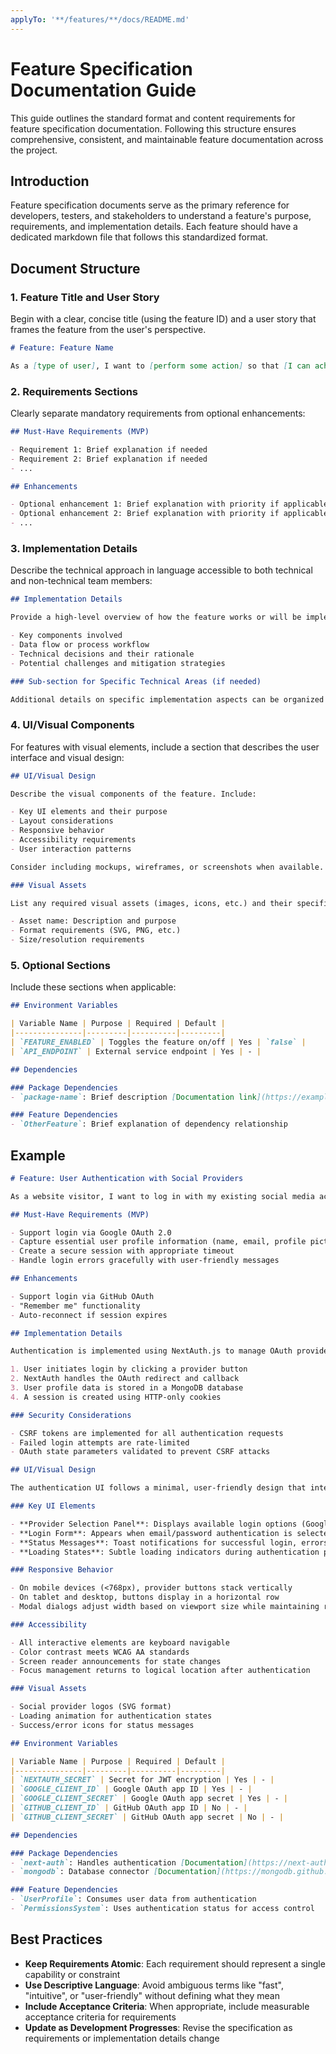 ```yaml
---
applyTo: '**/features/**/docs/README.md'
---
```


# Feature Specification Documentation Guide

This guide outlines the standard format and content requirements for feature specification documentation. Following this structure ensures comprehensive, consistent, and maintainable feature documentation across the project.

## Introduction

Feature specification documents serve as the primary reference for developers, testers, and stakeholders to understand a feature's purpose, requirements, and implementation details. Each feature should have a dedicated markdown file that follows this standardized format.

## Document Structure

### 1. Feature Title and User Story

Begin with a clear, concise title (using the feature ID) and a user story that frames the feature from the user's perspective.

```markdown
# Feature: Feature Name

As a [type of user], I want to [perform some action] so that [I can achieve some goal/value].
```

### 2. Requirements Sections

Clearly separate mandatory requirements from optional enhancements:

```markdown
## Must-Have Requirements (MVP)

- Requirement 1: Brief explanation if needed
- Requirement 2: Brief explanation if needed
- ...

## Enhancements

- Optional enhancement 1: Brief explanation with priority if applicable
- Optional enhancement 2: Brief explanation with priority if applicable
- ...
```

### 3. Implementation Details

Describe the technical approach in language accessible to both technical and non-technical team members:

```markdown
## Implementation Details

Provide a high-level overview of how the feature works or will be implemented. Include:

- Key components involved
- Data flow or process workflow
- Technical decisions and their rationale
- Potential challenges and mitigation strategies

### Sub-section for Specific Technical Areas (if needed)

Additional details on specific implementation aspects can be organized in sub-sections.
```

### 4. UI/Visual Components

For features with visual elements, include a section that describes the user interface and visual design:

```markdown
## UI/Visual Design

Describe the visual components of the feature. Include:

- Key UI elements and their purpose
- Layout considerations
- Responsive behavior
- Accessibility requirements
- User interaction patterns

Consider including mockups, wireframes, or screenshots when available. Reference any design system components that will be used.

### Visual Assets

List any required visual assets (images, icons, etc.) and their specifications:

- Asset name: Description and purpose
- Format requirements (SVG, PNG, etc.)
- Size/resolution requirements
```

### 5. Optional Sections

Include these sections when applicable:

```markdown
## Environment Variables

| Variable Name | Purpose | Required | Default |
|---------------|---------|----------|---------|
| `FEATURE_ENABLED` | Toggles the feature on/off | Yes | `false` |
| `API_ENDPOINT` | External service endpoint | Yes | - |

## Dependencies

### Package Dependencies
- `package-name`: Brief description [Documentation link](https://example.com)

### Feature Dependencies
- `OtherFeature`: Brief explanation of dependency relationship
```

## Example

```markdown
# Feature: User Authentication with Social Providers

As a website visitor, I want to log in with my existing social media accounts so that I can quickly access personalized features without creating another account.

## Must-Have Requirements (MVP)

- Support login via Google OAuth 2.0
- Capture essential user profile information (name, email, profile picture)
- Create a secure session with appropriate timeout
- Handle login errors gracefully with user-friendly messages

## Enhancements

- Support login via GitHub OAuth
- "Remember me" functionality
- Auto-reconnect if session expires

## Implementation Details

Authentication is implemented using NextAuth.js to manage OAuth providers, sessions, and user data. The implementation follows these steps:

1. User initiates login by clicking a provider button
2. NextAuth handles the OAuth redirect and callback
3. User profile data is stored in a MongoDB database
4. A session is created using HTTP-only cookies

### Security Considerations

- CSRF tokens are implemented for all authentication requests
- Failed login attempts are rate-limited
- OAuth state parameters validated to prevent CSRF attacks

## UI/Visual Design

The authentication UI follows a minimal, user-friendly design that integrates seamlessly with the site's overall aesthetic.

### Key UI Elements

- **Provider Selection Panel**: Displays available login options (Google, GitHub) with recognizable logos
- **Login Form**: Appears when email/password authentication is selected
- **Status Messages**: Toast notifications for successful login, errors, or session expiration
- **Loading States**: Subtle loading indicators during authentication processes

### Responsive Behavior

- On mobile devices (<768px), provider buttons stack vertically
- On tablet and desktop, buttons display in a horizontal row
- Modal dialogs adjust width based on viewport size while maintaining readability

### Accessibility

- All interactive elements are keyboard navigable
- Color contrast meets WCAG AA standards
- Screen reader announcements for state changes
- Focus management returns to logical location after authentication

### Visual Assets

- Social provider logos (SVG format)
- Loading animation for authentication states
- Success/error icons for status messages

## Environment Variables

| Variable Name | Purpose | Required | Default |
|---------------|---------|----------|---------|
| `NEXTAUTH_SECRET` | Secret for JWT encryption | Yes | - |
| `GOOGLE_CLIENT_ID` | Google OAuth app ID | Yes | - |
| `GOOGLE_CLIENT_SECRET` | Google OAuth app secret | Yes | - |
| `GITHUB_CLIENT_ID` | GitHub OAuth app ID | No | - |
| `GITHUB_CLIENT_SECRET` | GitHub OAuth app secret | No | - |

## Dependencies

### Package Dependencies
- `next-auth`: Handles authentication [Documentation](https://next-auth.js.org/)
- `mongodb`: Database connector [Documentation](https://mongodb.github.io/node-mongodb-native/)

### Feature Dependencies
- `UserProfile`: Consumes user data from authentication
- `PermissionsSystem`: Uses authentication status for access control
```

## Best Practices

- **Keep Requirements Atomic**: Each requirement should represent a single capability or constraint
- **Use Descriptive Language**: Avoid ambiguous terms like "fast", "intuitive", or "user-friendly" without defining what they mean
- **Include Acceptance Criteria**: When appropriate, include measurable acceptance criteria for requirements
- **Update as Development Progresses**: Revise the specification as requirements or implementation details change
